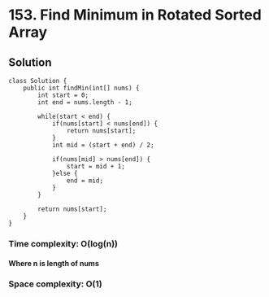 # 153. Find Minimum in Rotated Sorted Array
## Solution
```
class Solution {
    public int findMin(int[] nums) {
        int start = 0;
    	int end = nums.length - 1;
    	
    	while(start < end) {
    		if(nums[start] < nums[end]) {
    			return nums[start];
    		}
    		int mid = (start + end) / 2;
    		
    		if(nums[mid] > nums[end]) {
    			start = mid + 1;
    		}else {
    			end = mid;
    		}
    	}
    	
		return nums[start];
    }
}
```
### Time complexity: O(log(n))
#### Where n is length of nums
### Space complexity: O(1)